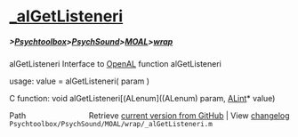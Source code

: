 # [_alGetListeneri](_alGetListeneri)
##### >[Psychtoolbox](Psychtoolbox)>[PsychSound](PsychSound)>[MOAL](MOAL)>[wrap](wrap)

alGetListeneri  Interface to [OpenAL](OpenAL) function alGetListeneri  
  
usage:  value = alGetListeneri( param )  
  
C function:  void alGetListeneri[(ALenum]((ALenum) param, [ALint](ALint)\* value)  




<div class="code_header" style="text-align:right;">
  <span style="float:left;">Path&nbsp;&nbsp;</span> <span class="counter">Retrieve <a href=
  "https://raw.github.com/Psychtoolbox-3/Psychtoolbox-3/beta/Psychtoolbox/PsychSound/MOAL/wrap/_alGetListeneri.m">current version from GitHub</a> | View <a href=
  "https://github.com/Psychtoolbox-3/Psychtoolbox-3/commits/beta/Psychtoolbox/PsychSound/MOAL/wrap/_alGetListeneri.m">changelog</a></span>
</div>
<div class="code">
  <code>Psychtoolbox/PsychSound/MOAL/wrap/_alGetListeneri.m</code>
</div>

